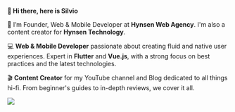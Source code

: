 **👋 Hi there, here is Silvio**

🚀 I’m Founder, Web & Mobile Developer at **Hynsen Web Agency**. I'm also a content creator for **Hynsen Technology**.

💻 **Web & Mobile Developer** passionate about creating fluid and native user experiences. Expert in **Flutter** and **Vue.js**, with a strong focus on best practices and the latest technologies.

🎬 **Content Creator** for my YouTube channel and Blog dedicated to all things hi-fi. From beginner's guides to in-depth reviews, we cover it all.

![](https://api.visitorbadge.io/api/VisitorHit?user=Hynsen-Tech&repo=github-visitors-badge&countColor=%237B1E7A)
